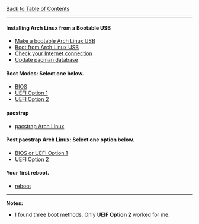 [Back to Table of Contents](README.md)
***

#### Installing Arch Linux from a Bootable USB
* [Make a bootable Arch Linux USB](docs/bootable-usb.md)
* [Boot from Arch Linux USB](docs/boot-from-usb.md)
* [Check your Internet connection](docs/check-your-internet-connection.md)
* [Update pacman database](docs/pacman-update.md)

#### Boot Modes: Select one below.
  * [BIOS](docs/boot-arch-linux-from-bios.md)
  * [UEFI Option 1](docs/boot-arch-linux-from-uefi-option-01.md)
  * [UEFI Option 2](docs/boot-arch-linux-from-uefi-option-02.md)

#### pacstrap
* [pacstrap Arch Linux](docs/packstrap-arch-linux.md)

#### Post pacstrap Arch Linux: Select one option below.
  * [BIOS or UEFI Option 1](docs/post-packstrap-01.md)
  * [UEFI Option 2](docs/post-packstrap-02.md)

#### Your first reboot.
* [reboot](docs/first-reboot.md)

---
__Notes:__
* I found three boot methods.  Only __UEIF Option 2__ worked for me.

